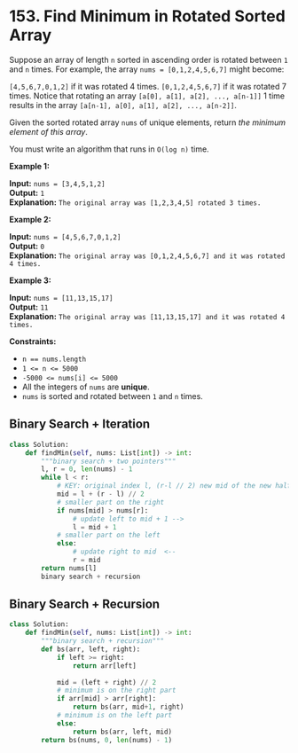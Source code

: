 # 153. Find Minimum in Rotated Sorted Array

Suppose an array of length `n` sorted in ascending order is rotated between `1` and `n` times. For example, the array `nums = [0,1,2,4,5,6,7]` might become:

`[4,5,6,7,0,1,2]` if it was rotated 4 times.
`[0,1,2,4,5,6,7]` if it was rotated 7 times.
Notice that rotating an array `[a[0], a[1], a[2], ..., a[n-1]]` 1 time results in the array `[a[n-1], a[0], a[1], a[2], ..., a[n-2]]`.

Given the sorted rotated array `nums` of unique elements, return *the minimum element of this array*.

You must write an algorithm that runs in `O(log n)` time.


**Example 1:**

**Input:** `nums = [3,4,5,1,2]`  
**Output:** `1`  
**Explanation:** `The original array was [1,2,3,4,5] rotated 3 times.`


**Example 2:**

**Input:** `nums = [4,5,6,7,0,1,2]`  
**Output:** `0`  
**Explanation:** `The original array was [0,1,2,4,5,6,7] and it was rotated 4 times.`


**Example 3:**

**Input:** `nums = [11,13,15,17]`  
**Output:** `11`  
**Explanation:** `The original array was [11,13,15,17] and it was rotated 4 times.` 
 

**Constraints:**

* `n == nums.length`
* `1 <= n <= 5000`
* `-5000 <= nums[i] <= 5000`
* All the integers of `nums` are **unique**.
* `nums` is sorted and rotated between `1` and `n` times.

## Binary Search + Iteration
```python
class Solution:
    def findMin(self, nums: List[int]) -> int:
        """binary search + two pointers"""
        l, r = 0, len(nums) - 1
        while l < r:
            # KEY: original index l, (r-l // 2) new mid of the new half
            mid = l + (r - l) // 2
            # smaller part on the right
            if nums[mid] > nums[r]:
                # update left to mid + 1 -->
                l = mid + 1
            # smaller part on the left
            else:
                # update right to mid  <--
                r = mid
        return nums[l]
        binary search + recursion
```

## Binary Search + Recursion
```python
class Solution:
    def findMin(self, nums: List[int]) -> int:
        """binary search + recursion"""
        def bs(arr, left, right):
            if left >= right:
                return arr[left]
            
            mid = (left + right) // 2
            # minimum is on the right part
            if arr[mid] > arr[right]:
                return bs(arr, mid+1, right)
            # minimum is on the left part
            else:
                return bs(arr, left, mid)
        return bs(nums, 0, len(nums) - 1)
```
